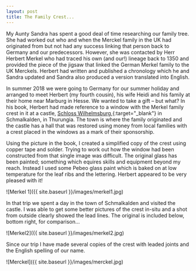 ```yaml
---
layout: post
title: The Family Crest...
---
```


My Aunty Sandra has spent a good deal of time researching our family tree. She had worked out who and when the Merckel family in the UK had originated from but not had any success linking that person back to Germany and our predecessors. However, she was contacted by Herr Herbert Merkel who had traced his own (and our!) lineage back to 1350 and provided the piece of the jigsaw that linked the German Merkel family to the UK Merckels. Herbert had written and published a chronology which he and Sandra updated and Sandra also produced a version translated into English.

In summer 2018 we were going to Germany for our summer holiday and arranged to meet Herbert (my fourth cousin), his wife Heidi and his family at their home near Marburg in Hesse. We wanted to take a gift – but what? In his book, Herbert had made reference to a window with the Merkel family crest in it at a castle, [Schloss Wilhelmsburg,](https://www.museumwilhelmsburg.de/){:target="_blank"} in Schmalkalden, in Thurungia. The town is where the family originated and the castle has a hall that was restored using money from local families with a crest placed in the windows as a mark of their sponsorship. 

Using the picture in the book, I created a simplified copy of the crest using copper tape and solder. Trying to work out how the window had been constructed from that single image was difficult. The original glass has been painted; something which equires skills and equipment beyond my reach. Instead I used some Pebeo glass paint which is baked on at low temperature for the leaf ribs and the lettering. Herbert appeared to be very pleased with it!

![Merkel 1]({{ site.baseurl }}/images/merkel1.jpg)

In that trip we spent a day in the town of Schmalkalden and visited the castle. I was able to get some better pictures of the crest in-situ and a shot from outside clearly showed the lead lines. The original is included below, bottom right, for comparison...

![Merkel2]({{ site.baseurl }}/images/merkel2.jpg)

Since our trip I have made several copies of the crest with leaded joints and the English spelling of our name.

![Merckel]({{ site.baseurl }}/images/merckel.jpg)
